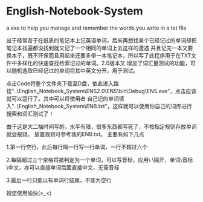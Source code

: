 # English-Notebook-System
a exe to help you manage and remember the words you write in a txt file

  出于经常苦于在纸质的笔记本上记英语单词，后来再想找某个已经记过的单词却把笔记本找遍都没找到就又记了一个相同的单词上去这样的遭遇
并且记完一本又要换本子，既不环保而且用起来还要多带一本笔记本，所以写了此程序用于在TXT文件中多样化的快速查找检索记过的单词。2.0版本又
增加了词汇量测试的功能，可以随机选取已经记过的单词将其中英文分开，用于测试。

点击Code将整个文件夹下载至D盘，依此进入路径"..\English_Notebook_System\ENS2.0\ENS\bin\Debug\ENS.exe"，点击应该就可以运行了。其中可以将使用者
自己记的单词填入"..\English_Notebook_System\ENB.txt"，这样就可以使用你自己的词库进行搜索和词汇测试了！

由于这是大二抽时间写的，水平有限，很多东西都写死了，不按指定规则存放单词就会报错。
放置规则可参考我的ENB.txt。
主要有如下几点

1.第一行空行，此后每行隔一行写一行单词，一行不超过六个

2.每隔超过三个空格将被判定为一个单词，可以写音标，应用\ \隔开，单词\音标\中文，亦可以直接单词后面直接中文，无需音标

3.最后一行只能以有单词行结尾，不能为空行

祝您使用愉快(>_<)
